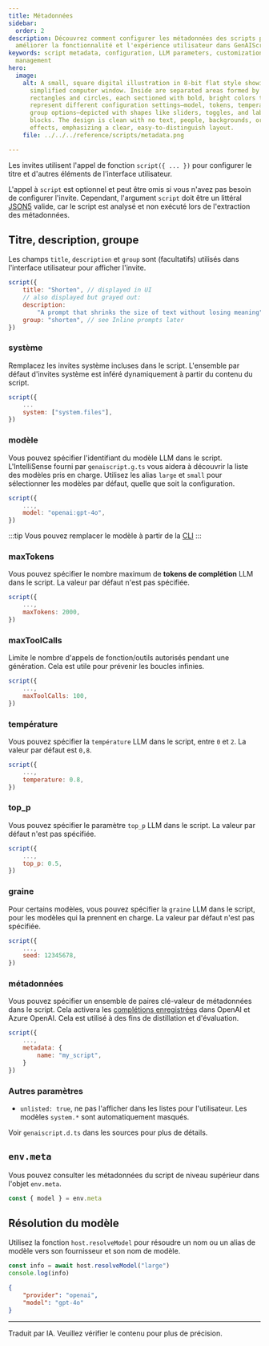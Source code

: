 ```yaml
---
title: Métadonnées
sidebar:
  order: 2
description: Découvrez comment configurer les métadonnées des scripts pour
  améliorer la fonctionnalité et l'expérience utilisateur dans GenAIScript.
keywords: script metadata, configuration, LLM parameters, customization, script
  management
hero:
  image:
    alt: A small, square digital illustration in 8-bit flat style showing a
      simplified computer window. Inside are separated areas formed by
      rectangles and circles, each sectioned with bold, bright colors to
      represent different configuration settings—model, tokens, temperature, and
      group options—depicted with shapes like sliders, toggles, and labeled
      blocks. The design is clean with no text, people, backgrounds, or visual
      effects, emphasizing a clear, easy-to-distinguish layout.
    file: ../../../reference/scripts/metadata.png

---
```


Les invites utilisent l'appel de fonction `script({ ... })`
pour configurer le titre et d'autres éléments de l'interface utilisateur.

L'appel à `script` est optionnel et peut être omis si vous n'avez pas besoin de configurer l'invite.
Cependant, l'argument `script` doit être un littéral [JSON5](https://json5.org/) valide, car le script est analysé et non exécuté lors de l'extraction des métadonnées.

## Titre, description, groupe

Les champs `title`, `description` et `group` sont (facultatifs) utilisés dans l'interface utilisateur pour afficher l'invite.

```javascript
script({
    title: "Shorten", // displayed in UI
    // also displayed but grayed out:
    description:
        "A prompt that shrinks the size of text without losing meaning",
    group: "shorten", // see Inline prompts later
})
```

### système

Remplacez les invites système incluses dans le script. L'ensemble par défaut d'invites système est inféré dynamiquement à partir du contenu du script.

```js
script({
    ...
    system: ["system.files"],
})
```

### modèle

Vous pouvez spécifier l'identifiant du modèle LLM dans le script.
L'IntelliSense fourni par `genaiscript.g.ts` vous aidera à découvrir la liste des modèles pris en charge.
Utilisez les alias `large` et `small` pour sélectionner les modèles par défaut, quelle que soit la configuration.

```js
script({
    ...,
    model: "openai:gpt-4o",
})
```

:::tip
Vous pouvez remplacer le modèle à partir de la [CLI](../../../reference/reference/cli/)
:::

### maxTokens

Vous pouvez spécifier le nombre maximum de **tokens de complétion** LLM dans le script. La valeur par défaut n'est pas spécifiée.

```js
script({
    ...,
    maxTokens: 2000,
})
```

### maxToolCalls

Limite le nombre d'appels de fonction/outils autorisés pendant une génération. Cela est utile pour prévenir les boucles infinies.

```js
script({
    ...,
    maxToolCalls: 100,
})
```

### température

Vous pouvez spécifier la `température` LLM dans le script, entre `0` et `2`. La valeur par défaut est `0,8`.

```js
script({
    ...,
    temperature: 0.8,
})
```

### top\_p

Vous pouvez spécifier le paramètre `top_p` LLM dans le script. La valeur par défaut n'est pas spécifiée.

```js
script({
    ...,
    top_p: 0.5,
})
```

### graine

Pour certains modèles, vous pouvez spécifier la `graine` LLM dans le script, pour les modèles qui la prennent en charge. La valeur par défaut n'est pas spécifiée.

```js
script({
    ...,
    seed: 12345678,
})
```

### métadonnées

Vous pouvez spécifier un ensemble de paires clé-valeur de métadonnées dans le script. Cela activera les [complétions enregistrées](../../../reference/reference/scripts/stored-completions/) dans OpenAI et Azure OpenAI. Cela est utilisé à des fins de distillation et d'évaluation.

```js
script({
    ...,
    metadata: {
        name: "my_script",
    }
})
```

### Autres paramètres

* `unlisted: true`, ne pas l'afficher dans les listes pour l'utilisateur. Les modèles `system.*` sont automatiquement masqués.

Voir `genaiscript.d.ts` dans les sources pour plus de détails.

## `env.meta`

Vous pouvez consulter les métadonnées du script de niveau supérieur dans l'objet `env.meta`.

```js
const { model } = env.meta
```

## Résolution du modèle

Utilisez la fonction `host.resolveModel` pour résoudre un nom ou un alias de modèle vers son fournisseur et son nom de modèle.

```js wrap
const info = await host.resolveModel("large")
console.log(info)
```

```json
{
    "provider": "openai",
    "model": "gpt-4o"
}
```

<hr />

Traduit par IA. Veuillez vérifier le contenu pour plus de précision.
